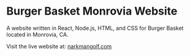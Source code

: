 # Burger Basket Monrovia Website
 A website written in React, Node.js, HTML, and CSS for Burger Basket located in Monrovia, CA.
 
 Visit the live website at: [narkmangolf.com](https://narkmangolf.com/)
